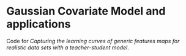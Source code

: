 # Gaussian Covariate Model and applications
Code for *Capturing the learning curves of generic features maps for realistic data sets with a teacher-student model*.
